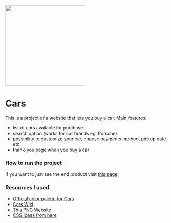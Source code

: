 <img src="https://vectorseek.com/wp-content/uploads/2023/07/Disney-And-Pixar-Cars-Logo-Vector.svg-.png" height=250px />

# Cars
This is a project of a website that lets you buy a car. 
Main features:
- list of cars available for purchase
- search option (works for car brands eg. Porsche)
- possibility to customize your car, choose payments method, pickup date etc.
- thank-you page when you buy a car
### How to run the project
If you want to just see the end product visit [this page](https://wrajt.github.io/JS_car_project/)
### Resources I used:
- [Official color palette for Cars](https://www.color-hex.com/color-palette/1042170)
- [Cars Wiki](https://pixarcars.fandom.com/wiki/Main_Page)
- [This PNG Website](https://www.pngwing.com)
- [CSS Ideas from here](https://getcssscan.com)
